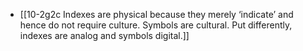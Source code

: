 - [[10-2g2c Indexes are physical because they merely ‘indicate’ and hence do not require culture. Symbols are cultural. Put differently, indexes are analog and symbols digital.]]
